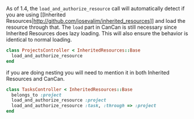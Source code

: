 As of 1.4, the `load_and_authorize_resource` call will automatically detect if you are using [[Inherited Resources|http://github.com/josevalim/inherited_resources]] and load the resource through that. The `load` part in CanCan is still necessary since Inherited Resources does lazy loading. This will also ensure the behavior is identical to normal loading.

```ruby
class ProjectsController < InheritedResources::Base
  load_and_authorize_resource
end
```

if you are doing nesting you will need to mention it in both Inherited Resources and CanCan.

```ruby
class TasksController < InheritedResources::Base
  belongs_to :project
  load_and_authorize_resource :project
  load_and_authorize_resource :task, :through => :project
end
```
